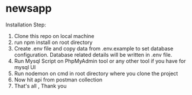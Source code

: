 # newsapp

Installation Step:

1. Clone this repo on local machine 
2. run npm install on root directory 
3. Create .env file and copy data from .env.example to set database configuration. Database related details will be written in .env file.
4. Run Mysql Script on PhpMyAdmin tool or any other tool if you have for mysql UI
5. Run nodemon on cmd in root directory where you clone the project 
6. Now hit api from postman collection 
7. That's all , Thank you 
